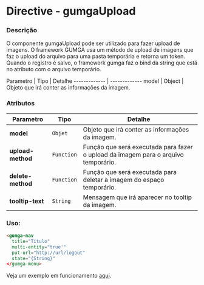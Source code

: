 # Directive - gumgaUpload

### Descrição
O componente gumgaUpload pode ser utilizado para fazer upload de imagens. O framework GUMGA usa um método de upload	de imagens que faz o upload do arquivo para uma pasta temporária e retorna um token. Quando o registro é salvo, o framework gumga faz o bind da string que está no atributo com o arquivo temporário.


Parametro | Tipo | Detalhe
------------- | -------------
model | Object | Objeto que irá conter as informações da imagem.

### Atributos
Parametro | Tipo | Detalhe
--- | --- | ---
**model** | `Objet` |  Objeto que irá conter as informações da imagem.
**upload-method** | `Function` | Função que será executada para fazer o upload da imagem para o arquivo temporário.
**delete-method** | `Function` | Função que será executada para deletar a imagem do espaço temporário.
**tooltip-text** | `String` | Mensagem que irá aparecer no tooltip da imagem.

### Uso:
```html
<gumga-nav
  title="Título"
  multi-entity="true'"
  put-url="http://url/logout"
  state="{String}"
</gumga-menu>
```

Veja um exemplo em funcionamento [aqui](http://embed.plnkr.co/PeJHAS6viutuekw614ZL/preview).
